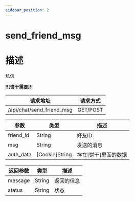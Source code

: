 ```yaml
---
sidebar_position: 2
---
```


# send_friend_msg

# 描述

私信

**!!\[饼干需要\]!!**

| 请求地址                      | 请求方式     |
|---------------------------|----------|
| /api/chat/send_friend_msg | GET/POST |

| 参数        | 类型               | 描述            |
|-----------|------------------|---------------|
| friend_id | String           | 好友ID          |
| msg       | String           | 发送的消息         |
| auth_data | \[Cookie\]String | 存在\[饼干\]里面的数据 |

| 返回参数    | 类型     | 描述    |
|---------|--------|-------|
| message | String | 返回的信息 |
| status  | String | 状态    |
